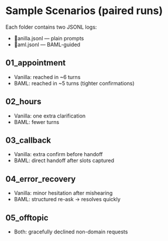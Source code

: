 ﻿# Sample Scenarios (paired runs)

Each folder contains two JSONL logs:
- anilla.jsonl — plain prompts
- aml.jsonl — BAML-guided

## 01_appointment
- Vanilla: reached in ~6 turns
- BAML: reached in ~5 turns (tighter confirmations)

## 02_hours
- Vanilla: one extra clarification
- BAML: fewer turns

## 03_callback
- Vanilla: extra confirm before handoff
- BAML: direct handoff after slots captured

## 04_error_recovery
- Vanilla: minor hesitation after mishearing
- BAML: structured re-ask → resolves quickly

## 05_offtopic
- Both: gracefully declined non-domain requests
